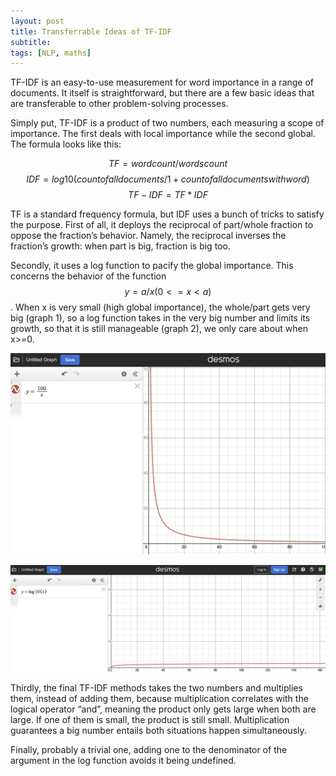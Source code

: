 ```yaml
---
layout: post
title: Transferrable Ideas of TF-IDF
subtitle: 
tags: [NLP, maths]
---
```

TF-IDF is an easy-to-use measurement for word importance in a range of documents. It itself is straightforward, but there are a few basic ideas that are transferable to other problem-solving processes. 

Simply put, TF-IDF is a product of two numbers, each measuring a scope of importance. The first deals with local importance while the second global. The formula looks like this: 

$$
TF=word count/words count
$$
$$
IDF=log10(count of all documents/1+count of all documents with word)
$$
$$
TF-IDF=TF*IDF
$$

TF is a standard frequency formula, but IDF uses a bunch of tricks to satisfy the purpose. First of all, it deploys the reciprocal of part/whole fraction to oppose the fraction’s behavior. Namely, the reciprocal inverses the fraction’s growth: when part is big, fraction is big too. 

Secondly, it uses a log function to pacify the global importance. This concerns the behavior of the function $$
y=a/x (0<=x<a)
$$. When x is very small (high global importance), the whole/part gets very big (graph 1), so a log function takes in the very big number and limits its growth, so that it is still manageable (graph 2), we only care about when x>=0. 

![Graph 1](../assets/tf-1.png)

![Graph 2](../assets/tf-2.png)

Thirdly, the final TF-IDF methods takes the two numbers and multiplies them, instead of adding them, because multiplication correlates with the logical operator “and”, meaning the product only gets large when both are large. If one of them is small, the product is still small. Multiplication guarantees a big number entails both situations happen simultaneously. 

Finally, probably a trivial one, adding one to the denominator of the argument in the log function avoids it being undefined. 
